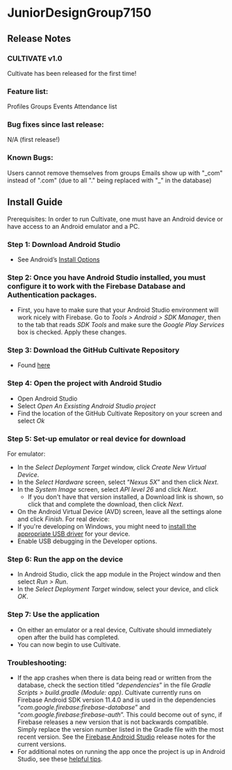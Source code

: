 # JuniorDesignGroup7150

## Release Notes
### CULTIVATE v1.0
Cultivate has been released for the first time!
### Feature list:
Profiles
Groups
Events
Attendance list

### Bug fixes since last release:
N/A (first release!)

### Known Bugs:
Users cannot remove themselves from groups
Emails show up with "\_com" instead of  ".com" (due to all "." being replaced with "\_" in the database)

## Install Guide
Prerequisites: In order to run Cultivate, one must have an Android device or have access to an Android emulator and a PC.
### Step 1: Download Android Studio
- See Android’s [Install Options](https://developer.android.com/studio/index.html) 

### Step 2:  Once you have Android Studio installed, you must configure it to work with the Firebase Database and Authentication packages.
- First, you have to make sure that your Android Studio environment will work nicely with Firebase. Go to *Tools > Android > SDK Manager*, then to the tab that reads *SDK Tools* and make sure the *Google Play Services* box is checked. Apply these changes.

### Step 3: Download the GitHub Cultivate Repository
- Found [here](https://github.com/ALLComplex/Cultivate)

### Step 4: Open the project with Android Studio
- Open Android Studio
- Select *Open An Exsisting Android Studio project*
- Find the location of the GitHub Cultivate Repository on your screen and select *Ok*

### Step 5: Set-up emulator or real device for download
For emulator:
- In the *Select Deployment Target* window, click *Create New Virtual Device*.
- In the *Select Hardware* screen, select “*Nexus 5X*” and then click *Next*.
- In the *System Image* screen, select *API level 26* and click *Next*.
    - If you don't have that version installed, a Download link is shown, so click that and complete the download, then click *Next*.
- On the Android Virtual Device (AVD) screen, leave all the settings alone and click *Finish*.
For real device:
- If you're developing on Windows, you might need to [install the appropriate USB driver](https://developer.android.com/studio/run/oem-usb.html) for your device.
- Enable USB debugging in the Developer options.

### Step 6: Run the app on the device
- In Android Studio, click the app module in the Project window and then select *Run > Run*.
- In the *Select Deployment Target* window, select your device, and click *OK*.

### Step 7: Use the application
- On either an emulator or a real device, Cultivate should immediately open after the build has completed.
- You can now begin to use Cultivate.  

### Troubleshooting:
- If the app crashes when there is data being read or written from the database, check the section titled “*dependencies*” in the file *Gradle Scripts > build.gradle (Module: app)*. Cultivate currently runs on Firebase Android SDK version 11.4.0 and is used in the dependencies “*com.google.firebase:firebase-database*” and “*com.google.firebase:firebase-auth*”. This could become out of sync, if Firebase releases a new version that is not backwards compatible. Simply replace the version number listed in the Gradle file with the most recent version. See the [Firebase Android Studio](https://firebase.google.com/docs/android/setup) release notes for the current versions.
- For additional notes on running the app once the project is up in Android Studio, see these [helpful tips](https://developer.android.com/training/basics/firstapp/running-app.html).
